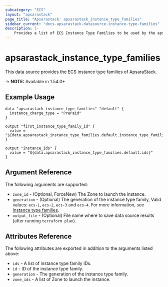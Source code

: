 ```yaml
---
subcategory: "ECS"
layout: "apsarastack"
page_title: "Apsarastack: apsarastack_instance_type_families"
sidebar_current: "docs-apsarastack-datasource-instance-type-families"
description: |-
    Provides a list of ECS Instance Type Families to be used by the apsarastack_instance resource.
---
```


# apsarastack\_instance\_type\_families

This data source provides the ECS instance type families of ApsaraStack.

-> **NOTE:** Available in 1.54.0+

## Example Usage

```
data "apsarastack_instance_type_families" "default" {
  instance_charge_type = "PrePaid"
}

output "first_instance_type_family_id" {
  value = "${data.apsarastack_instance_type_families.default.instance_type_families.0.id}"
}

output "instance_ids" {
  value = "${data.apsarastack_instance_type_families.default.ids}"
}
```

## Argument Reference

The following arguments are supported:

* `zone_id` - (Optional, ForceNew) The Zone to launch the instance.
* `generation` - (Optional) The generation of the instance type family, Valid values: `ecs-1`, `ecs-2`, `ecs-3` and `ecs-4`. For more information, see [Instance type families](https://www.alibabacloud.com/help/doc-detail/25378.htm). 
* `output_file` - (Optional) File name where to save data source results (after running `terraform plan`).

## Attributes Reference

The following attributes are exported in addition to the arguments listed above:

* `ids` - A list of instance type family IDs.
* `id` - ID of the instance type family.
* `generation` - The generation of the instance type family.
* `zone_ids` - A list of Zone to launch the instance.
 